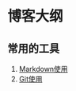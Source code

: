 # 博客大纲
## 常用的工具
1. [Markdown使用](./_posts/2019-06-12-程序员喜爱的文本文档Markdown格式.md)
2. [Git使用](./_posts/2019-06-23-Git常用操作.md)